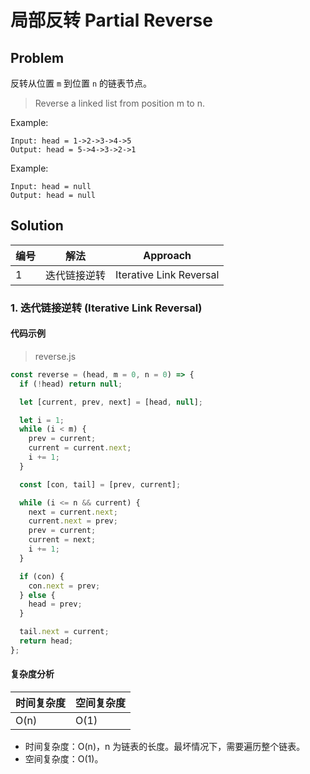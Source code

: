 # 局部反转 Partial Reverse

## Problem

反转从位置 `m` 到位置 `n` 的链表节点。

> Reverse a linked list from position m to n.

Example:

```
Input: head = 1->2->3->4->5
Output: head = 5->4->3->2->1
```

Example:

```
Input: head = null
Output: head = null
```

## Solution

| 编号 | 解法       | Approach                    |
| ---- | ---------- | --------------------- |
| 1    | 迭代链接逆转 | Iterative Link Reversal |

### 1. 迭代链接逆转 (Iterative Link Reversal)

#### 代码示例

> reverse.js

``` javascript
const reverse = (head, m = 0, n = 0) => {
  if (!head) return null;

  let [current, prev, next] = [head, null];

  let i = 1;
  while (i < m) {
    prev = current;
    current = current.next;
    i += 1;
  }

  const [con, tail] = [prev, current];

  while (i <= n && current) {
    next = current.next;
    current.next = prev;
    prev = current;
    current = next;
    i += 1;
  }

  if (con) {
    con.next = prev;
  } else {
    head = prev;
  }

  tail.next = current;
  return head;
};
```

#### 复杂度分析

| 时间复杂度 | 空间复杂度 |
| ---------- | ---------- |
| O(n)       | O(1)       |

- 时间复杂度：O(n)，n 为链表的长度。最坏情况下，需要遍历整个链表。
- 空间复杂度：O(1)。
